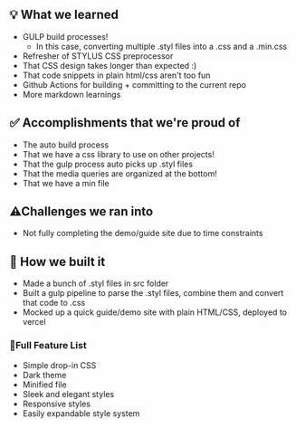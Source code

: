 ## 💡 What we learned

- GULP build processes!
  - In this case, converting multiple .styl files into a .css and a .min.css
- Refresher of STYLUS CSS preprocessor
- That CSS design takes longer than expected :)
- That code snippets in plain html/css aren't too fun
- Github Actions for building + committing to the current repo
- More markdown learnings

## ✅ Accomplishments that we're proud of

- The auto build process
- That we have a css library to use on other projects!
- That the gulp process auto picks up .styl files
- That the media queries are organized at the bottom!
- That we have a min file

## ⚠Challenges we ran into

- Not fully completing the demo/guide site due to time constraints

## 🚧 How we built it

- Made a bunch of .styl files in src folder
- Built a gulp pipeline to parse the .styl files, combine them and convert that code to .css
- Mocked up a quick guide/demo site with plain HTML/CSS, deployed to vercel

### 💎Full Feature List

- Simple drop-in CSS
- Dark theme
- Minified file
- Sleek and elegant styles
- Responsive styles
- Easily expandable style system
